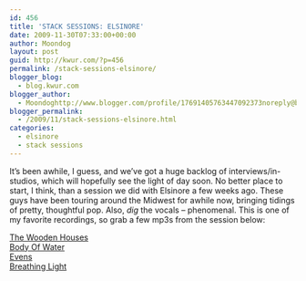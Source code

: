 ```yaml
---
id: 456
title: 'STACK SESSIONS: ELSINORE'
date: 2009-11-30T07:33:00+00:00
author: Moondog
layout: post
guid: http://kwur.com/?p=456
permalink: /stack-sessions-elsinore/
blogger_blog:
  - blog.kwur.com
blogger_author:
  - Moondoghttp://www.blogger.com/profile/17691405763447092373noreply@blogger.com
blogger_permalink:
  - /2009/11/stack-sessions-elsinore.html
categories:
  - elsinore
  - stack sessions
---
```

<div class="pf-content">
  <p>
    It’s been awhile, I guess, and we’ve got a huge backlog of interviews/in-studios, which will hopefully see the light of day soon. No better place to start, I think, than a session we did with Elsinore a few weeks ago. These guys have been touring around the Midwest for awhile now, bringing tidings of pretty, thoughtful pop. Also, <span style="font-style: italic;">dig</span> the vocals – phenomenal. This is one of my favorite recordings, so grab a few mp3s from the session below:
  </p>
  
  <p>
    <a href="http://www.box.net/shared/mj6fzfkk4u">The Wooden Houses</a><br /><a href="http://www.box.net/shared/9d7q6fbzst">Body Of Water</a><br /><a href="http://www.box.net/shared/0lg6ktsbo1">Evens</a><br /><a href="http://www.box.net/shared/9uah197jop">Breathing Light</a>
  </p>
</div>